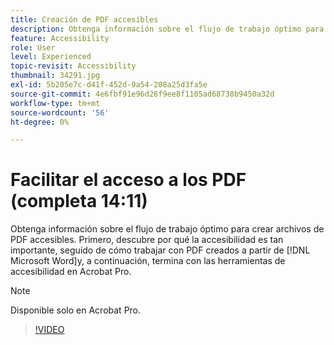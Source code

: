```yaml
---
title: Creación de PDF accesibles
description: Obtenga información sobre el flujo de trabajo óptimo para crear archivos de PDF accesibles
feature: Accessibility
role: User
level: Experienced
topic-revisit: Accessibility
thumbnail: 34291.jpg
exl-id: 5b205e7c-d41f-452d-9a54-208a25d3fa5e
source-git-commit: 4e6fbf91e96d26f9ee8f1105ad68738b9450a32d
workflow-type: tm+mt
source-wordcount: '56'
ht-degree: 0%

---
```


# Facilitar el acceso a los PDF (completa 14:11)

Obtenga información sobre el flujo de trabajo óptimo para crear archivos de PDF accesibles. Primero, descubre por qué la accesibilidad es tan importante, seguido de cómo trabajar con PDF creados a partir de [!DNL Microsoft Word]y, a continuación, termina con las herramientas de accesibilidad en Acrobat Pro.

>[!NOTE]
>
>Disponible solo en Acrobat Pro.

>[!VIDEO](https://video.tv.adobe.com/v/34291?quality=12&learn=on&hidetitle=true)
